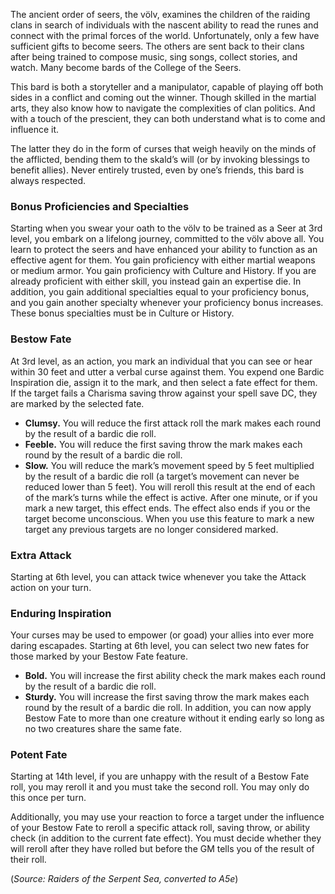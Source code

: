 The ancient order of seers, the völv, examines the children of the raiding clans in search of individuals with the nascent ability to read the runes and connect with the primal forces of the world. Unfortunately, only a few have sufficient gifts to become seers. The others are sent back to their clans after being trained to compose music, sing songs, collect stories, and watch. Many become bards of the College of the Seers.

This bard is both a storyteller and a manipulator, capable of playing off both sides in a conflict and coming out the winner. Though skilled in the martial arts, they also know how to navigate the complexities of clan politics. And with a touch of the prescient, they can both understand what is to come and influence it.

The latter they do in the form of curses that weigh heavily on the minds of the afflicted, bending them to the skald’s will (or by invoking blessings to benefit allies). Never entirely trusted, even by one’s friends, this bard is always respected.

### Bonus Proficiencies and Specialties
Starting when you swear your oath to the völv to be trained as a Seer at 3rd level, you embark on a lifelong journey, committed to the völv above all. You learn to protect the seers and have enhanced your ability to function as an effective agent for them. You gain proficiency with either martial weapons or medium armor. You gain proficiency with Culture and History. If you are already proficient with either skill, you instead gain an expertise die. In addition, you gain additional specialties equal to your proficiency bonus, and you gain another specialty whenever your proficiency bonus increases. These bonus specialties must be in Culture or History.

### Bestow Fate
At 3rd level, as an action, you mark an individual that you can see or hear within 30 feet and utter a verbal curse against them. You expend one Bardic Inspiration die, assign it to the mark, and then select a fate effect for them. If the target fails a Charisma saving throw against your spell save DC, they are marked by the selected fate.
- **Clumsy.** You will reduce the first attack roll the mark makes each round by the result of a bardic die roll.
- **Feeble.** You will reduce the first saving throw the mark makes each round by the result of a bardic die roll.
- **Slow.** You will reduce the mark’s movement speed by 5 feet multiplied by the result of a bardic die roll (a target’s movement can never be reduced lower than 5 feet). You will reroll this result at the end of each of the mark’s turns while the effect is active.
After one minute, or if you mark a new target, this effect ends. The effect also ends if you or the target become unconscious. When you use this feature to mark a new target any previous targets are no longer considered marked.

### Extra Attack
Starting at 6th level, you can attack twice whenever you take the Attack action on your turn.

### Enduring Inspiration
Your curses may be used to empower (or goad) your allies into ever more daring escapades. Starting at 6th level, you can select two new fates for those marked by your Bestow Fate feature. 
- **Bold.** You will increase the first ability check the mark makes each round by the result of a bardic die roll.
- **Sturdy.** You will increase the first saving throw the mark makes each round by the result of a bardic die roll.
In addition, you can now apply Bestow Fate to more than one creature without it ending early so long as no two creatures share the same fate. 

### Potent Fate
Starting at 14th level, if you are unhappy with the result of a Bestow Fate roll, you may reroll it and you must take the second roll. You may only do this once per turn. 

Additionally, you may use your reaction to force a target under the influence of your Bestow Fate to reroll a specific attack roll, saving throw, or ability check (in addition to the current fate effect). You must decide whether they will reroll after they have rolled but before the GM tells you of the result of their roll.

(*Source: Raiders of the Serpent Sea, converted to A5e*)